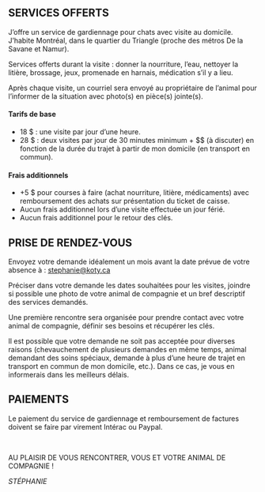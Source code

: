 ## SERVICES OFFERTS
J’offre un service de gardiennage pour chats avec visite au domicile. J’habite Montréal, dans le quartier du Triangle (proche des métros De la Savane et Namur).

Services offerts durant la visite : donner la nourriture, l’eau, nettoyer la litière, brossage, jeux, promenade en harnais, médication s’il y a lieu.

Après chaque visite, un courriel sera envoyé au propriétaire de l’animal pour l’informer de la situation avec photo(s) en pièce(s) jointe(s).

#### Tarifs de base	 
* 18 $ : une visite par jour d’une heure.
* 28 $ : deux visites par jour de 30 minutes minimum	+ $$ (à discuter) en fonction de la durée du trajet à partir de mon domicile (en transport en commun).

#### Frais additionnels
* +5 $ pour courses à faire (achat nourriture, litière, médicaments) avec remboursement des achats sur présentation du ticket de caisse.
* Aucun frais additionnel lors d’une visite effectuée un jour férié.
* Aucun frais additionnel pour le retour des clés.


## PRISE DE RENDEZ-VOUS
Envoyez votre demande idéalement un mois avant la date prévue de votre absence à : <stephanie@koty.ca>

Préciser dans votre demande les dates souhaitées pour les visites, joindre si possible une photo de votre animal de compagnie et un bref descriptif des services demandés.

Une première rencontre sera organisée pour prendre contact avec votre animal de compagnie, définir ses besoins et récupérer les clés. 

Il est possible que votre demande ne soit pas acceptée pour diverses raisons (chevauchement de plusieurs demandes en même temps, animal demandant des soins spéciaux, demande à plus d’une heure de trajet en transport en commun de mon domicile, etc.). Dans ce cas, je vous en informerais dans les meilleurs délais.


## PAIEMENTS
Le paiement du service de gardiennage et remboursement de factures doivent se faire par virement Intérac ou Paypal.

&nbsp;

AU PLAISIR DE VOUS RENCONTRER, VOUS ET VOTRE ANIMAL DE COMPAGNIE !

*STÉPHANIE*
